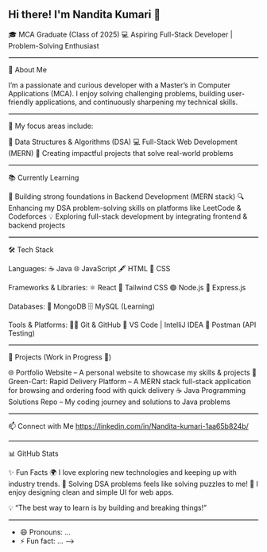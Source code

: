 ## Hi there! I'm Nandita Kumari 👋

🎓 MCA Graduate (Class of 2025)
💻 Aspiring Full-Stack Developer | Problem-Solving Enthusiast

<hr style="border: 1px solid #ccc;" />


🚀 About Me

I’m a passionate and curious developer with a Master’s in Computer Applications (MCA). I enjoy solving challenging problems, building user-friendly applications, and continuously sharpening my technical skills.

<hr style="border: 1px solid #ccc;" />

🌟 My focus areas include:

📘 Data Structures & Algorithms (DSA)
💻 Full-Stack Web Development (MERN)
🚀 Creating impactful projects that solve real-world problems

<hr style="border: 1px solid #ccc;" />

📚 Currently Learning

🌱 Building strong foundations in Backend Development (MERN stack)
🔍 Enhancing my DSA problem-solving skills on platforms like LeetCode & Codeforces
💡 Exploring full-stack development by integrating frontend & backend projects

<hr style="border: 1px solid #ccc;" />

🛠️ Tech Stack

Languages:
☕ Java
🌐 JavaScript
🖋️ HTML
🎨 CSS

Frameworks & Libraries:
⚛️ React
🎀 Tailwind CSS
🟢 Node.js
🚂 Express.js

Databases:
🍃 MongoDB
🗄️ MySQL (Learning)

Tools & Platforms:
🧑‍💻 Git & GitHub
📝 VS Code | IntelliJ IDEA
🧪 Postman (API Testing)

<hr style="border: 1px solid #ccc;" />

📂 Projects (Work in Progress 🚧)

🌐 Portfolio Website – A personal website to showcase my skills & projects
🛒 Green-Cart: Rapid Delivery Platform – A MERN stack full-stack application for browsing and ordering food with quick delivery
☕ Java Programming Solutions Repo – My coding journey and solutions to Java problems

<hr style="border: 1px solid #ccc;" />

📫 Connect with Me
 https://linkedin.com/in/Nandita-kumari-1aa65b824b/

 <hr style="border: 1px solid #ccc;" />
 
📊 GitHub Stats

✨ Fun Facts
🌍 I love exploring new technologies and keeping up with industry trends.
🧩 Solving DSA problems feels like solving puzzles to me!
🎨 I enjoy designing clean and simple UI for web apps.

💡 “The best way to learn is by building and breaking things!”

<hr style="border: 1px solid #ccc;" />


- 😄 Pronouns: ...
- ⚡ Fun fact: ...
-->
